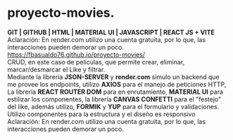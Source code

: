 # proyecto-movies.
**GIT | GITHUB | HTML | MATERIAL UI | JAVASCRIPT | REACT JS + VITE**  
Aclaración: En render.com utilizo una cuenta gratuita, por lo que, las interacciones pueden demorar un poco.  
https://fbasualdo76.github.io/proyecto-movies/  
CRUD, en este caso de películas, que permite crear, eliminar, marcar/desmarcar el Like y filtrar.  
Mediante la librería **JSON-SERVER** y **render.com** simulo un backend que me provee los endpoints, utilizo **AXIOS** para el manejo de peticiones HTTP, La librería **REACT ROUTER DOM** para en enrutamiento, **MATERIAL UI** para estilizar los componentes, la librería **CANVAS CONFETTI** para el "festejo" del like, además utilizo, **FORMIK** y **YUP** para el formulario y validaciones. Utilizo componentes para la estructura y el diseño es responsivo  
Aclaración: En render.com utilizo una cuenta gratuita, por lo que, las interacciones pueden demorar un poco.
